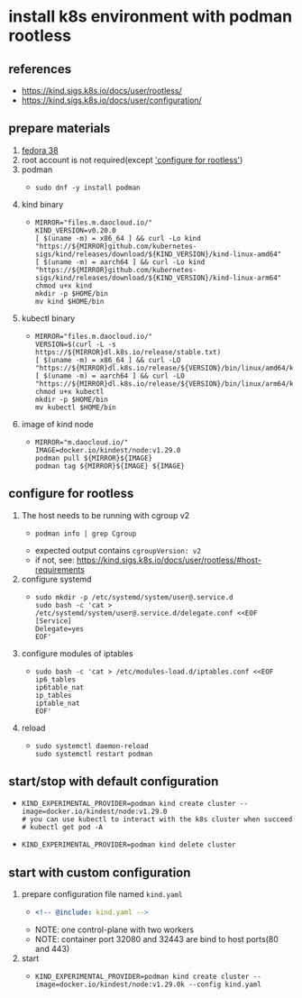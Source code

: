 # install k8s environment with podman rootless

## references

* https://kind.sigs.k8s.io/docs/user/rootless/
* https://kind.sigs.k8s.io/docs/user/configuration/

## prepare materials

1. [fedora 38](#) <!-- TODO installation doc in linux category -->
2. root account is not required(except ['configure for rootless'](#configure-for-rootless))
3. podman
    * ```shell
      sudo dnf -y install podman
      ```
4. kind binary
    * ```shell
      MIRROR="files.m.daocloud.io/"
      KIND_VERSION=v0.20.0
      [ $(uname -m) = x86_64 ] && curl -Lo kind "https://${MIRROR}github.com/kubernetes-sigs/kind/releases/download/${KIND_VERSION}/kind-linux-amd64"
      [ $(uname -m) = aarch64 ] && curl -Lo kind "https://${MIRROR}github.com/kubernetes-sigs/kind/releases/download/${KIND_VERSION}/kind-linux-arm64"
      chmod u+x kind
      mkdir -p $HOME/bin
      mv kind $HOME/bin
      ```
5. kubectl binary
    * ```shell
      MIRROR="files.m.daocloud.io/"
      VERSION=$(curl -L -s https://${MIRROR}dl.k8s.io/release/stable.txt)
      [ $(uname -m) = x86_64 ] && curl -LO "https://${MIRROR}dl.k8s.io/release/${VERSION}/bin/linux/amd64/kubectl"
      [ $(uname -m) = aarch64 ] && curl -LO "https://${MIRROR}dl.k8s.io/release/${VERSION}/bin/linux/arm64/kubectl"
      chmod u+x kubectl
      mkdir -p $HOME/bin
      mv kubectl $HOME/bin
      ```
6. image of kind node
    * ```shell
      MIRROR="m.daocloud.io/"
      IMAGE=docker.io/kindest/node:v1.29.0
      podman pull ${MIRROR}${IMAGE}
      podman tag ${MIRROR}${IMAGE} ${IMAGE}
      ```

## configure for rootless
1. The host needs to be running with cgroup v2
    * ```shell
      podman info | grep Cgroup
      ```
    * expected output contains `cgroupVersion: v2`
    * if not, see: https://kind.sigs.k8s.io/docs/user/rootless/#host-requirements
2. configure systemd
    * ```shell
      sudo mkdir -p /etc/systemd/system/user@.service.d
      sudo bash -c 'cat > /etc/systemd/system/user@.service.d/delegate.conf <<EOF
      [Service]
      Delegate=yes
      EOF'
      ```
3. configure modules of iptables
    * ```shell
      sudo bash -c 'cat > /etc/modules-load.d/iptables.conf <<EOF
      ip6_tables
      ip6table_nat
      ip_tables
      iptable_nat
      EOF'
      ```
4. reload
    * ```shell
      sudo systemctl daemon-reload
      sudo systemctl restart podman
      ```

## start/stop with default configuration

* ```shell
  KIND_EXPERIMENTAL_PROVIDER=podman kind create cluster --image=docker.io/kindest/node:v1.29.0
  # you can use kubectl to interact with the k8s cluster when succeed
  # kubectl get pod -A
  ```
* ```shell
  KIND_EXPERIMENTAL_PROVIDER=podman kind delete cluster
  ```

## start with custom configuration
1. prepare configuration file named `kind.yaml`
    * ```yaml
      <!-- @include: kind.yaml -->
      ```
    * NOTE: one control-plane with two workers
    * NOTE: container port 32080 and 32443 are bind to host ports(80 and 443)
2. start
    * ```shell
      KIND_EXPERIMENTAL_PROVIDER=podman kind create cluster --image=docker.io/kindest/node:v1.29.0k --config kind.yaml
      ```

